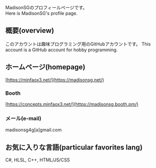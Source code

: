 MadisonSGのプロフィールページです。  
Here is MadisonSG's profile page.  

## 概要(overview)
このアカウントは趣味プログラミング用のGitHubアカウントです。
This account is a GitHub account for hobby programming.

## ホームページ(homepage)
[https://minfaox3.net/](https://madisonsg.net/)

### Booth
[https://concepts.minfaox3.net/](https://madisonsg.booth.pm/)

### メール(e-mail)
madisonsg4g[a]gmail.com

## お気に入りな言語(particular favorites lang)
C#, HLSL, C++, HTML/JS/CSS
